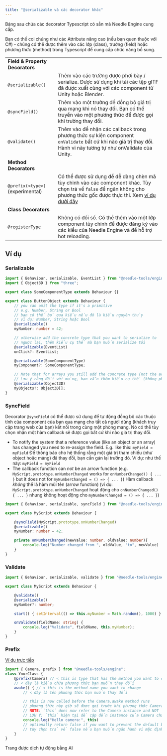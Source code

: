 ```yaml
---
title: "@serializable và các decorator khác"
---
```


Bảng sau chứa các decorator Typescript có sẵn mà Needle Engine cung cấp.

Bạn có thể coi chúng như các Attribute nâng cao (nếu bạn quen thuộc với C#) - chúng có thể được thêm vào các lớp (class), trường (field) hoặc phương thức (method) trong Typescript để cung cấp chức năng bổ sung.

|  |  |
| --- | ---
| **Field & Property Decorators** | |
| `@serializable()` | Thêm vào các trường được phơi bày / serialize. Được sử dụng khi tải các tệp glTF đã được xuất cùng với các component từ Unity hoặc Blender. |
| `@syncField()` | Thêm vào một trường để đồng bộ giá trị qua mạng khi nó thay đổi. Bạn có thể truyền vào một phương thức để được gọi khi trường thay đổi. |
| `@validate()` | Thêm vào để nhận các callback trong phương thức sự kiện component `onValidate` bất cứ khi nào giá trị thay đổi. Hành vi này tương tự như onValidate của Unity. |
| **Method Decorators** | |
| `@prefix(<type>)` (experimental) | Có thể được sử dụng để dễ dàng chèn mã tùy chỉnh vào các component khác. Tùy chọn trả về `false` để ngăn không cho phương thức gốc được thực thi. Xem [ví dụ dưới đây](#prefix) |
| **Class Decorators** | |
| `@registerType` | Không có đối số. Có thể thêm vào một lớp component tùy chỉnh để được đăng ký vào các kiểu của Needle Engine và để hỗ trợ hot reloading. |

## Ví dụ

### Serializable

```ts twoslash
import { Behaviour, serializable, EventList } from "@needle-tools/engine";
import { Object3D } from "three";

export class SomeComponentType extends Behaviour {}

export class ButtonObject extends Behaviour {
    // you can omit the type if it's a primitive 
    // e.g. Number, String or Bool
    // bạn có thể bỏ qua kiểu nếu đó là kiểu nguyên thủy
    // ví dụ: Number, String hoặc Bool
    @serializable()
    myNumber: number = 42;

    // otherwise add the concrete type that you want to serialize to
    // ngược lại, thêm kiểu cụ thể mà bạn muốn serialize tới
    @serializable(EventList)
    onClick?: EventList;

    @serializable(SomeComponentType)
    myComponent?: SomeComponentType;

    // Note that for arrays you still add the concrete type (not the array)
    // Lưu ý rằng đối với mảng, bạn vẫn thêm kiểu cụ thể (không phải mảng)
    @serializable(Object3D)
    myObjects?: Object3D[];
}
```

### SyncField

Decorator `@syncField` có thể được sử dụng để tự động đồng bộ các thuộc tính của component của bạn qua mạng cho tất cả người dùng (khách truy cập trang web của bạn) kết nối trong cùng một phòng mạng. Nó có thể tùy chọn nhận một hàm callback sẽ được gọi bất cứ khi nào giá trị thay đổi.

-   To notify the system that a reference value (like an object or an array) has changed you need to re-assign the field. E.g. like this: `myField = myField`
    Để thông báo cho hệ thống rằng một giá trị tham chiếu (như object hoặc mảng) đã thay đổi, bạn cần gán lại trường đó. Ví dụ: như thế này: `myField = myField`
-   The callback function can *not* be an arrow function (e.g. `MyScript.prototype.onNumberChanged` works for `onNumberChanged() { ... }` but it does not for `myNumberChanged = () => { ... }`)
    Hàm callback *không* thể là hàm mũi tên (arrow function) (ví dụ: `MyScript.prototype.onNumberChanged` hoạt động cho `onNumberChanged() { ... }` nhưng không hoạt động cho `myNumberChanged = () => { ... }`)

```ts twoslash
import { Behaviour, serializable, syncField } from "@needle-tools/engine";

export class MyScript extends Behaviour {

    @syncField(MyScript.prototype.onNumberChanged)
    @serializable()
    myNumber: number = 42;

    private onNumberChanged(newValue: number, oldValue: number){
        console.log("Number changed from ", oldValue, "to", newValue)
    }
}
```

### Validate
```ts twoslash
import { Behaviour, serializable, validate } from "@needle-tools/engine";

export class MyScript extends Behaviour {

    @validate()
    @serializable()
    myNumber?: number;

    start() { setInterval(() => this.myNumber = Math.random(), 1000) }

    onValidate(fieldName: string) {
        console.log("Validate", fieldName, this.myNumber);
    }
}
```

### Prefix
[Ví dụ trực tiếp](https://stackblitz.com/edit/needle-engine-prefix-example?file=src%2Fmain.ts)
```ts twoslash
import { Camera, prefix } from "@needle-tools/engine";
class YourClass {
    @prefix(Camera) // < this is type that has the method you want to change
    // < đây là kiểu chứa phương thức bạn muốn thay đổi
    awake() { // < this is the method name you want to change
        // < đây là tên phương thức bạn muốn thay đổi

        // this is now called before the Camera.awake method runs
        // phương thức này giờ sẽ được gọi trước khi phương thức Camera.awake chạy
        // NOTE: `this` does now refer to the Camera instance and NOT `YourClass` anymore. This allows you to access internal state of the component as well
        // LƯU Ý: `this` hiện tại đề cập đến instance của Camera chứ KHÔNG PHẢI `YourClass` nữa. Điều này cho phép bạn truy cập trạng thái nội bộ của component.
        console.log("Hello camera:", this)
        // optionally return false if you want to prevent the default behaviour
        // tùy chọn trả về false nếu bạn muốn ngăn hành vi mặc định
    }
}
```


Trang được dịch tự động bằng AI